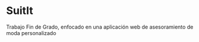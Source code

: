 # SuitIt
Trabajo Fin de Grado, enfocado en una aplicación web de asesoramiento de moda personalizado
